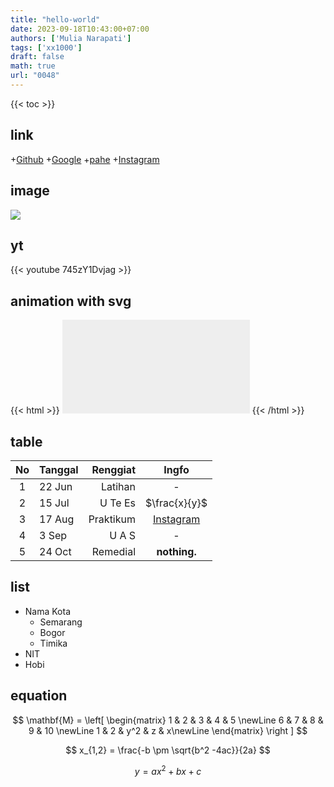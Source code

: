 ```yaml
---
title: "hello-world"
date: 2023-09-18T10:43:00+07:00
authors: ['Mulia Narapati']
tags: ['xx1000']
draft: false
math: true
url: "0048"
---
```

{{< toc >}}

## link
+[Github](https://github.com)
+[Google](https://google.com)
+[pahe](https://pahe.li)
+[Instagram](https://instagram.com)


## image
![](https://staticg.sportskeeda.com/editor/2022/06/b4bf5-16556383242694-1920.jpg)


## yt
{{< youtube 745zY1Dvjag >}}

## animation with svg
{{< html >}}
<svg style="background: #eee;">
 <rect x="0" y="50" width="50">
  <animate
    attributeName="x"
	from="0" to="300"
	begin="0s" dur="3s"
	repeatCount="indefinite" />
 </rect>
</svg>
{{< /html >}}
  
## table
No | Tanggal | Renggiat | Ingfo
:-: | :- | -: | :-:
1 | 22 Jun | Latihan | -
2 | 15 Jul | U Te Es | $\frac{x}{y}$
3 | 17 Aug | Praktikum | [Instagram](https://instagram.com)
4 | 3 Sep  | U A S | -
5 | 24 Oct | Remedial | **nothing.**


## list
+ Nama Kota
  - Semarang
  - Bogor
  - Timika 
+ NIT
+ Hobi


## equation
$$
\mathbf{M} = 
\left[
\begin{matrix}
1 & 2 & 3 & 4 & 5 \newLine
6 & 7 & 8 & 9 & 10 \newLine
1 & 2 & y^2 & z & x\newLine
\end{matrix}
\right
]
$$

$$
x_{1,2} = \frac{-b \pm \sqrt{b^2 -4ac}}{2a}
$$

$$\tag{23}
y = ax^2 + bx +c
$$